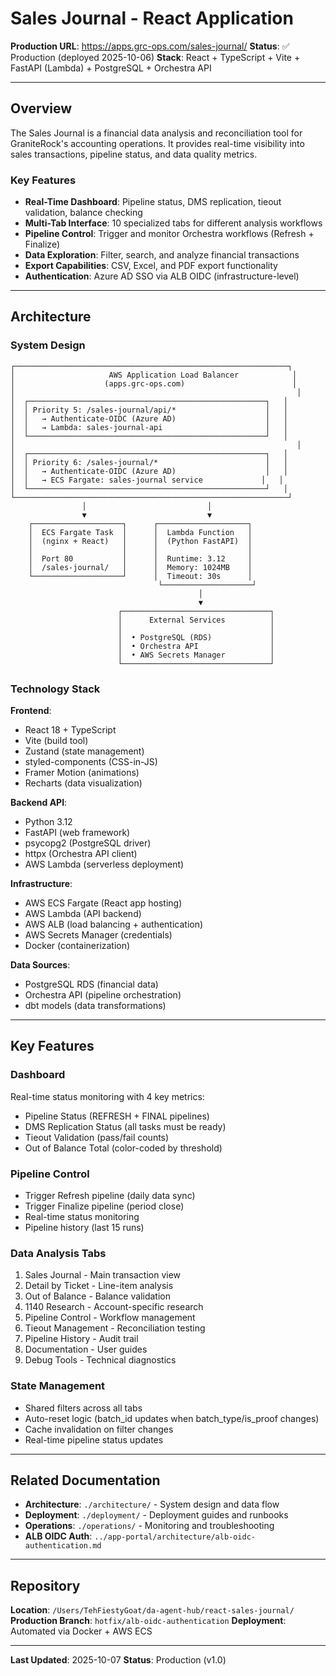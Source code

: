# Sales Journal - React Application

**Production URL**: https://apps.grc-ops.com/sales-journal/
**Status**: ✅ Production (deployed 2025-10-06)
**Stack**: React + TypeScript + Vite + FastAPI (Lambda) + PostgreSQL + Orchestra API

---

## Overview

The Sales Journal is a financial data analysis and reconciliation tool for GraniteRock's accounting operations. It provides real-time visibility into sales transactions, pipeline status, and data quality metrics.

### Key Features

- **Real-Time Dashboard**: Pipeline status, DMS replication, tieout validation, balance checking
- **Multi-Tab Interface**: 10 specialized tabs for different analysis workflows
- **Pipeline Control**: Trigger and monitor Orchestra workflows (Refresh + Finalize)
- **Data Exploration**: Filter, search, and analyze financial transactions
- **Export Capabilities**: CSV, Excel, and PDF export functionality
- **Authentication**: Azure AD SSO via ALB OIDC (infrastructure-level)

---

## Architecture

### System Design

```
┌─────────────────────────────────────────────────────────────┐
│                     AWS Application Load Balancer            │
│                    (apps.grc-ops.com)                        │
│                                                               │
│  ┌─────────────────────────────────────────────────────┐   │
│  │ Priority 5: /sales-journal/api/*                    │   │
│  │   → Authenticate-OIDC (Azure AD)                    │   │
│  │   → Lambda: sales-journal-api                       │   │
│  └─────────────────────────────────────────────────────┘   │
│                                                               │
│  ┌─────────────────────────────────────────────────────┐   │
│  │ Priority 6: /sales-journal/*                        │   │
│  │   → Authenticate-OIDC (Azure AD)                    │   │
│  │   → ECS Fargate: sales-journal service             │   │
│  └─────────────────────────────────────────────────────┘   │
└─────────────────────────────────────────────────────────────┘
                │                           │
                ▼                           ▼
    ┌────────────────────┐      ┌────────────────────┐
    │  ECS Fargate Task  │      │  Lambda Function   │
    │  (nginx + React)   │      │  (Python FastAPI)  │
    │                    │      │                    │
    │  Port 80           │      │  Runtime: 3.12     │
    │  /sales-journal/   │      │  Memory: 1024MB    │
    └────────────────────┘      │  Timeout: 30s      │
                                 └────────────────────┘
                                          │
                                          ▼
                        ┌─────────────────────────────────┐
                        │      External Services          │
                        │                                 │
                        │  • PostgreSQL (RDS)             │
                        │  • Orchestra API                │
                        │  • AWS Secrets Manager          │
                        └─────────────────────────────────┘
```

### Technology Stack

**Frontend**:
- React 18 + TypeScript
- Vite (build tool)
- Zustand (state management)
- styled-components (CSS-in-JS)
- Framer Motion (animations)
- Recharts (data visualization)

**Backend API**:
- Python 3.12
- FastAPI (web framework)
- psycopg2 (PostgreSQL driver)
- httpx (Orchestra API client)
- AWS Lambda (serverless deployment)

**Infrastructure**:
- AWS ECS Fargate (React app hosting)
- AWS Lambda (API backend)
- AWS ALB (load balancing + authentication)
- AWS Secrets Manager (credentials)
- Docker (containerization)

**Data Sources**:
- PostgreSQL RDS (financial data)
- Orchestra API (pipeline orchestration)
- dbt models (data transformations)

---

## Key Features

### Dashboard
Real-time status monitoring with 4 key metrics:
- Pipeline Status (REFRESH + FINAL pipelines)
- DMS Replication Status (all tasks must be ready)
- Tieout Validation (pass/fail counts)
- Out of Balance Total (color-coded by threshold)

### Pipeline Control
- Trigger Refresh pipeline (daily data sync)
- Trigger Finalize pipeline (period close)
- Real-time status monitoring
- Pipeline history (last 15 runs)

### Data Analysis Tabs
1. Sales Journal - Main transaction view
2. Detail by Ticket - Line-item analysis
3. Out of Balance - Balance validation
4. 1140 Research - Account-specific research
5. Pipeline Control - Workflow management
6. Tieout Management - Reconciliation testing
7. Pipeline History - Audit trail
8. Documentation - User guides
9. Debug Tools - Technical diagnostics

### State Management
- Shared filters across all tabs
- Auto-reset logic (batch_id updates when batch_type/is_proof changes)
- Cache invalidation on filter changes
- Real-time pipeline status updates

---

## Related Documentation

- **Architecture**: `./architecture/` - System design and data flow
- **Deployment**: `./deployment/` - Deployment guides and runbooks
- **Operations**: `./operations/` - Monitoring and troubleshooting
- **ALB OIDC Auth**: `../app-portal/architecture/alb-oidc-authentication.md`

---

## Repository

**Location**: `/Users/TehFiestyGoat/da-agent-hub/react-sales-journal/`
**Production Branch**: `hotfix/alb-oidc-authentication`
**Deployment**: Automated via Docker + AWS ECS

---

**Last Updated**: 2025-10-07
**Status**: Production (v1.0)
